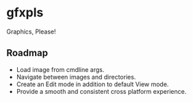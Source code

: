 # gfxpls
Graphics, Please!

## Roadmap
- Load image from cmdline args.
- Navigate between images and directories.
- Create an Edit mode in addition to default View mode.
- Provide a smooth and consistent cross platform experience.

